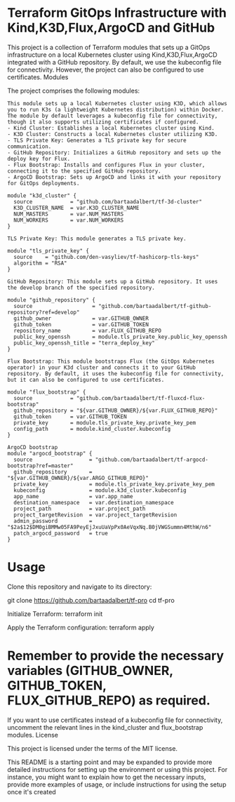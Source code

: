 # Terraform GitOps Infrastructure with Kind,K3D,Flux,ArgoCD and GitHub

This project is a collection of Terraform modules that sets up a GitOps infrastructure on a local Kubernetes cluster using Kind,K3D,Flux,ArgoCD integrated with a GitHub repository. By default, we use the kubeconfig file for connectivity. However, the project can also be configured to use certificates.
Modules

The project comprises the following modules:

    This module sets up a local Kubernetes cluster using K3D, which allows you to run K3s (a lightweight Kubernetes distribution) within Docker. The module by default leverages a kubeconfig file for connectivity, though it also supports utilizing certificates if configured.
    - Kind Cluster: Establishes a local Kubernetes cluster using Kind.
    - K3D Cluster: Constructs a local Kubernetes cluster utilizing K3D.
    - TLS Private Key: Generates a TLS private key for secure communication.
    - GitHub Repository: Initializes a GitHub repository and sets up the deploy key for Flux.
    - Flux Bootstrap: Installs and configures Flux in your cluster, connecting it to the specified GitHub repository.
    - ArgoCD Bootstrap: Sets up ArgoCD and links it with your repository for GitOps deployments.

```hcl
module "k3d_cluster" {
  source            = "github.com/bartaadalbert/tf-3d-cluster"
  K3D_CLUSTER_NAME  = var.K3D_CLUSTER_NAME
  NUM_MASTERS       = var.NUM_MASTERS
  NUM_WORKERS       = var.NUM_WORKERS
}

TLS Private Key: This module generates a TLS private key.

module "tls_private_key" {
  source    = "github.com/den-vasyliev/tf-hashicorp-tls-keys"
  algorithm = "RSA"
}

GitHub Repository: This module sets up a GitHub repository. It uses the develop branch of the specified repository.

module "github_repository" {
  source                   = "github.com/bartaadalbert/tf-github-repository?ref=develop"
  github_owner             = var.GITHUB_OWNER
  github_token             = var.GITHUB_TOKEN
  repository_name          = var.FLUX_GITHUB_REPO
  public_key_openssh       = module.tls_private_key.public_key_openssh
  public_key_openssh_title = "terra_deploy_key"
}

Flux Bootstrap: This module bootstraps Flux (the GitOps Kubernetes operator) in your K3d cluster and connects it to your GitHub repository. By default, it uses the kubeconfig file for connectivity, but it can also be configured to use certificates.

module "flux_bootstrap" {
  source            = "github.com/bartaadalbert/tf-fluxcd-flux-bootstrap"
  github_repository = "${var.GITHUB_OWNER}/${var.FLUX_GITHUB_REPO}"
  github_token      = var.GITHUB_TOKEN
  private_key       = module.tls_private_key.private_key_pem
  config_path       = module.kind_cluster.kubeconfig
}

ArgoCD bootstrap
module "argocd_bootstrap" {
  source                  = "github.com/bartaadalbert/tf-argocd-bootstrap?ref=master"
  github_repository       = "${var.GITHUB_OWNER}/${var.ARGO_GITHUB_REPO}"
  private_key             = module.tls_private_key.private_key_pem
  kubeconfig              = module.k3d_cluster.kubeconfig
  app_name                = var.app_name
  destination_namespace   = var.destination_namespace
  project_path            = var.project_path
  project_targetRevision  = var.project_targetRevision
  admin_password          = "$2a$12$DM0giBMMw05FA9PeyEjJxuUaVpPx0AeVqxNq.B0jVWGSummn4MthW/n6"
  patch_argocd_password   = true
}
```
# Usage

Clone this repository and navigate to its directory:

git clone https://github.com/bartaadalbert/tf-pro
cd tf-pro

Initialize Terraform:
terraform init

Apply the Terraform configuration:
terraform apply

# Remember to provide the necessary variables (GITHUB_OWNER, GITHUB_TOKEN, FLUX_GITHUB_REPO) as required.

If you want to use certificates instead of a kubeconfig file for connectivity, uncomment the relevant lines in the kind_cluster and flux_bootstrap modules.
License

This project is licensed under the terms of the MIT license.

This README is a starting point and may be expanded to provide more detailed instructions for setting up the environment or using this project. For instance, you might want to explain how to get the necessary inputs, provide more examples of usage, or include instructions for using the setup once it's created

